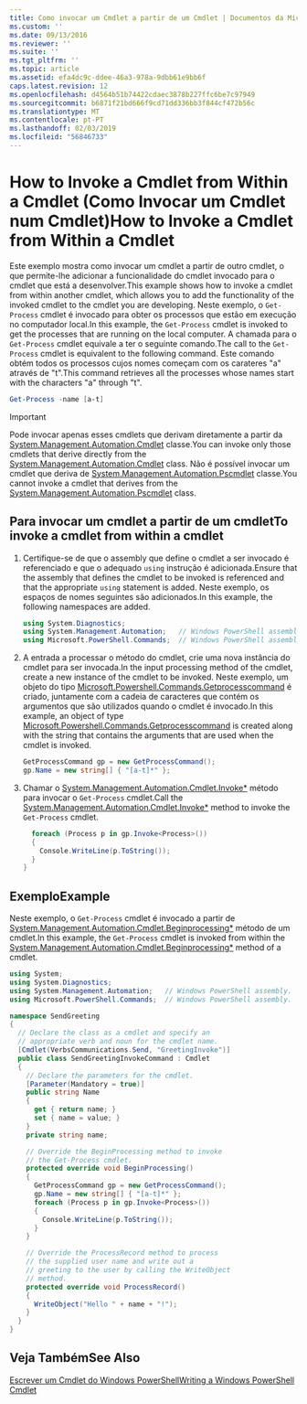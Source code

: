 ```yaml
---
title: Como invocar um Cmdlet a partir de um Cmdlet | Documentos da Microsoft
ms.custom: ''
ms.date: 09/13/2016
ms.reviewer: ''
ms.suite: ''
ms.tgt_pltfrm: ''
ms.topic: article
ms.assetid: efa4dc9c-ddee-46a3-978a-9dbb61e9bb6f
caps.latest.revision: 12
ms.openlocfilehash: d4564b51b74422cdaec3878b227ffc6be7c97949
ms.sourcegitcommit: b6871f21bd666f9cd71dd336bb3f844cf472b56c
ms.translationtype: MT
ms.contentlocale: pt-PT
ms.lasthandoff: 02/03/2019
ms.locfileid: "56846733"
---
```

# <a name="how-to-invoke-a-cmdlet-from-within-a-cmdlet"></a><span data-ttu-id="97a6c-102">How to Invoke a Cmdlet from Within a Cmdlet (Como Invocar um Cmdlet num Cmdlet)</span><span class="sxs-lookup"><span data-stu-id="97a6c-102">How to Invoke a Cmdlet from Within a Cmdlet</span></span>

<span data-ttu-id="97a6c-103">Este exemplo mostra como invocar um cmdlet a partir de outro cmdlet, o que permite-lhe adicionar a funcionalidade do cmdlet invocado para o cmdlet que está a desenvolver.</span><span class="sxs-lookup"><span data-stu-id="97a6c-103">This example shows how to invoke a cmdlet from within another cmdlet, which allows you to add the functionality of the invoked cmdlet to the cmdlet you are developing.</span></span> <span data-ttu-id="97a6c-104">Neste exemplo, o `Get-Process` cmdlet é invocado para obter os processos que estão em execução no computador local.</span><span class="sxs-lookup"><span data-stu-id="97a6c-104">In this example, the `Get-Process` cmdlet is invoked to get the processes that are running on the local computer.</span></span> <span data-ttu-id="97a6c-105">A chamada para o `Get-Process` cmdlet equivale a ter o seguinte comando.</span><span class="sxs-lookup"><span data-stu-id="97a6c-105">The call to the `Get-Process` cmdlet is equivalent to the following command.</span></span> <span data-ttu-id="97a6c-106">Este comando obtém todos os processos cujos nomes começam com os carateres "a" através de "t".</span><span class="sxs-lookup"><span data-stu-id="97a6c-106">This command retrieves all the processes whose names start with the characters "a" through "t".</span></span>

```powershell
Get-Process -name [a-t]
```

> [!IMPORTANT]
> <span data-ttu-id="97a6c-107">Pode invocar apenas esses cmdlets que derivam diretamente a partir da [System.Management.Automation.Cmdlet](/dotnet/api/System.Management.Automation.Cmdlet) classe.</span><span class="sxs-lookup"><span data-stu-id="97a6c-107">You can invoke only those cmdlets that derive directly from the [System.Management.Automation.Cmdlet](/dotnet/api/System.Management.Automation.Cmdlet) class.</span></span> <span data-ttu-id="97a6c-108">Não é possível invocar um cmdlet que deriva de [System.Management.Automation.Pscmdlet](/dotnet/api/System.Management.Automation.PSCmdlet) classe.</span><span class="sxs-lookup"><span data-stu-id="97a6c-108">You cannot invoke a cmdlet that derives from the [System.Management.Automation.Pscmdlet](/dotnet/api/System.Management.Automation.PSCmdlet) class.</span></span>

## <a name="to-invoke-a-cmdlet-from-within-a-cmdlet"></a><span data-ttu-id="97a6c-109">Para invocar um cmdlet a partir de um cmdlet</span><span class="sxs-lookup"><span data-stu-id="97a6c-109">To invoke a cmdlet from within a cmdlet</span></span>

1. <span data-ttu-id="97a6c-110">Certifique-se de que o assembly que define o cmdlet a ser invocado é referenciado e que o adequado `using` instrução é adicionada.</span><span class="sxs-lookup"><span data-stu-id="97a6c-110">Ensure that the assembly that defines the cmdlet to be invoked is referenced and that the appropriate `using` statement is added.</span></span> <span data-ttu-id="97a6c-111">Neste exemplo, os espaços de nomes seguintes são adicionados.</span><span class="sxs-lookup"><span data-stu-id="97a6c-111">In this example, the following namespaces are added.</span></span>

    ```csharp
    using System.Diagnostics;
    using System.Management.Automation;   // Windows PowerShell assembly.
    using Microsoft.PowerShell.Commands;  // Windows PowerShell assembly.
    ```

2. <span data-ttu-id="97a6c-112">A entrada a processar o método do cmdlet, crie uma nova instância do cmdlet para ser invocada.</span><span class="sxs-lookup"><span data-stu-id="97a6c-112">In the input processing method of the cmdlet, create a new instance of the cmdlet to be invoked.</span></span> <span data-ttu-id="97a6c-113">Neste exemplo, um objeto do tipo [Microsoft.Powershell.Commands.Getprocesscommand](/dotnet/api/Microsoft.PowerShell.Commands.GetProcessCommand) é criado, juntamente com a cadeia de caracteres que contém os argumentos que são utilizados quando o cmdlet é invocado.</span><span class="sxs-lookup"><span data-stu-id="97a6c-113">In this example, an object of type [Microsoft.Powershell.Commands.Getprocesscommand](/dotnet/api/Microsoft.PowerShell.Commands.GetProcessCommand) is created along with the string that contains the arguments that are used when the cmdlet is invoked.</span></span>

    ```csharp
    GetProcessCommand gp = new GetProcessCommand();
    gp.Name = new string[] { "[a-t]*" };
    ```

3. <span data-ttu-id="97a6c-114">Chamar o [System.Management.Automation.Cmdlet.Invoke\*](/dotnet/api/System.Management.Automation.Cmdlet.Invoke) método para invocar o `Get-Process` cmdlet.</span><span class="sxs-lookup"><span data-stu-id="97a6c-114">Call the [System.Management.Automation.Cmdlet.Invoke\*](/dotnet/api/System.Management.Automation.Cmdlet.Invoke) method to invoke the `Get-Process` cmdlet.</span></span>

    ```csharp
      foreach (Process p in gp.Invoke<Process>())
      {
        Console.WriteLine(p.ToString());
      }
    }
    ```

## <a name="example"></a><span data-ttu-id="97a6c-115">Exemplo</span><span class="sxs-lookup"><span data-stu-id="97a6c-115">Example</span></span>

<span data-ttu-id="97a6c-116">Neste exemplo, o `Get-Process` cmdlet é invocado a partir de [System.Management.Automation.Cmdlet.Beginprocessing\*](/dotnet/api/System.Management.Automation.Cmdlet.BeginProcessing) método de um cmdlet.</span><span class="sxs-lookup"><span data-stu-id="97a6c-116">In this example, the `Get-Process` cmdlet is invoked from within the [System.Management.Automation.Cmdlet.Beginprocessing\*](/dotnet/api/System.Management.Automation.Cmdlet.BeginProcessing) method of a cmdlet.</span></span>

```csharp
using System;
using System.Diagnostics;
using System.Management.Automation;   // Windows PowerShell assembly.
using Microsoft.PowerShell.Commands;  // Windows PowerShell assembly.

namespace SendGreeting
{
  // Declare the class as a cmdlet and specify an
  // appropriate verb and noun for the cmdlet name.
  [Cmdlet(VerbsCommunications.Send, "GreetingInvoke")]
  public class SendGreetingInvokeCommand : Cmdlet
  {
    // Declare the parameters for the cmdlet.
    [Parameter(Mandatory = true)]
    public string Name
    {
      get { return name; }
      set { name = value; }
    }
    private string name;

    // Override the BeginProcessing method to invoke
    // the Get-Process cmdlet.
    protected override void BeginProcessing()
    {
      GetProcessCommand gp = new GetProcessCommand();
      gp.Name = new string[] { "[a-t]*" };
      foreach (Process p in gp.Invoke<Process>())
      {
        Console.WriteLine(p.ToString());
      }
    }

    // Override the ProcessRecord method to process
    // the supplied user name and write out a
    // greeting to the user by calling the WriteObject
    // method.
    protected override void ProcessRecord()
    {
      WriteObject("Hello " + name + "!");
    }
  }
}
```

## <a name="see-also"></a><span data-ttu-id="97a6c-117">Veja Também</span><span class="sxs-lookup"><span data-stu-id="97a6c-117">See Also</span></span>

[<span data-ttu-id="97a6c-118">Escrever um Cmdlet do Windows PowerShell</span><span class="sxs-lookup"><span data-stu-id="97a6c-118">Writing a Windows PowerShell Cmdlet</span></span>](./writing-a-windows-powershell-cmdlet.md)
